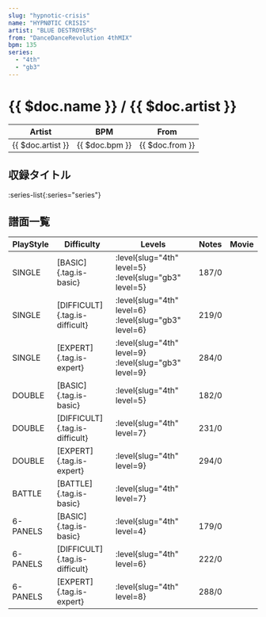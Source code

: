 ```yaml
---
slug: "hypnotic-crisis"
name: "HYPNØTIC CRISIS"
artist: "BLUE DESTROYERS"
from: "DanceDanceRevolution 4thMIX"
bpm: 135
series:
  - "4th"
  - "gb3"
---
```


# {{ $doc.name }} / {{ $doc.artist }}

|Artist|BPM|From|
|------|---|----|
|{{ $doc.artist }}|{{ $doc.bpm }}|{{ $doc.from }}|

## 収録タイトル

:series-list{:series="series"}

## 譜面一覧

|PlayStyle|Difficulty|Levels|Notes|Movie|
|---------|----------|------|-----|-----|
|SINGLE|[BASIC]{.tag.is-basic}|:level{slug="4th" level=5} :level{slug="gb3" level=5}|187/0||
|SINGLE|[DIFFICULT]{.tag.is-difficult}|:level{slug="4th" level=6} :level{slug="gb3" level=6}|219/0||
|SINGLE|[EXPERT]{.tag.is-expert}|:level{slug="4th" level=9} :level{slug="gb3" level=9}|284/0||
|DOUBLE|[BASIC]{.tag.is-basic}|:level{slug="4th" level=5}|182/0||
|DOUBLE|[DIFFICULT]{.tag.is-difficult}|:level{slug="4th" level=7}|231/0||
|DOUBLE|[EXPERT]{.tag.is-expert}|:level{slug="4th" level=9}|294/0||
|BATTLE|[BATTLE]{.tag.is-basic}|:level{slug="4th" level=7}|||
|6-PANELS|[BASIC]{.tag.is-basic}|:level{slug="4th" level=4}|179/0||
|6-PANELS|[DIFFICULT]{.tag.is-difficult}|:level{slug="4th" level=6}|222/0||
|6-PANELS|[EXPERT]{.tag.is-expert}|:level{slug="4th" level=8}|288/0||
